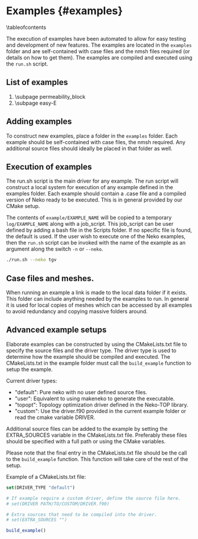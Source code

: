 # Examples {#examples}
\tableofcontents

The execution of examples have been automated to allow for easy testing and
development of new features. The examples are located in the `examples` folder
and are self-contained with case files and the nmsh files required (or details on
how to get them). The examples are compiled and executed using the `run.sh`
script.

## List of examples

1. \subpage permeability_block
2. \subpage easy-E

## Adding examples

To construct new examples, place a folder in the `examples` folder. Each example
should be self-contained with case files, the nmsh required. Any additional
source files should ideally be placed in that folder as well.

## Execution of examples

The run.sh script is the main driver for any example. The run script will
construct a local system for execution of any example defined in the examples
folder. Each example should contain a .case file and a compiled version of Neko
ready to be executed. This is in general provided by our CMake setup.

The contents of `example/EXAMPLE_NAME` will be copied to a temporary
`log/EXAMPLE_NAME` along with a job_script. This job_script can be user defined
by
adding a bash file in the Scripts folder. If no specific file is found, the
default is used. If the user wish to execute one of the Neko examples, then the
`run.sh` script can be invoked with the name of the example as an argument along
the switch `-n` or `--neko`.

```sh
./run.sh --neko tgv
```

## Case files and meshes.

When running an example a link is made to the local data folder if it exists.
This folder can include anything needed by the examples to run. In general it is
used for local copies of meshes which can be accessed by all examples to avoid
redundancy and copying massive folders around.

## Advanced example setups

Elaborate examples can be constructed by using the CMakeLists.txt file to
specify the source files and the driver type. The driver type is used to
determine how the example should be compiled and executed. The CMakeLists.txt in
the example folder must call the `build_example` function to setup the example. 

Current driver types:

- "default": Pure neko with no user defined source files.
- "user":    Equivalent to using makeneko to generate the executable.
- "topopt":  Topology optimization driver defined in the Neko-TOP library.
- "custom":  Use the driver.f90 provided in the current example folder or read
             the cmake variable DRIVER.

Additional source files can be added to the example by setting the EXTRA_SOURCES
variable in the CMakeLists.txt file. Preferably these files should be specified
with a full path or using the CMake variables.

Please note that the final entry in the CMakeLists.txt file should be the
call to the `build_example` function. This function will take care of the
rest of the setup.

Example of a CMakeLists.txt file:

```cmake
set(DRIVER_TYPE "default")

# If example require a custom driver, define the source file here.
# set(DRIVER PATH/TO/CUSTOM/DRIVER.f90)

# Extra sources that need to be compiled into the driver.
# set(EXTRA_SOURCES "")

build_example()

```
